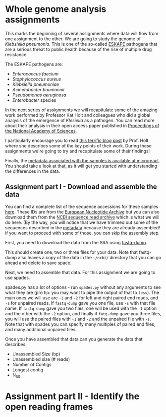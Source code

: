# Whole genome analysis assignments

This marks the beginning of several assignments where data will flow from one assignment to the other. We are going to study the genome of *Klebsiella pneumonia*. This is one of the so-called [ESKAPE](https://www.ncbi.nlm.nih.gov/pmc/articles/PMC4871955/) pathogens that are a serious threat to public health because of the rise of multiple drug resistance. 

The ESKAPE pathogens are:

+ *Enterococcus faecium*
+ *Staphylococcus aureus*
+ *Klebsiella pneumoniae*
+ *Acinetobacter baumannii*
+ *Pseudomonas aeruginosa*
+ *Enterobacter* species


In the next series of assignments we will recapitulate some of the amazing work performed by Professor Kat Holt and colleagues who did a global analysis of the emergence of *Klesiella* as a pathogen. You can read more about their analysis in their open access paper published in [Proceedings of the National Academy of Sciences](http://www.pnas.org/content/early/2015/06/17/1501049112).

I particularly encourage you to read [this terrific blog post](https://holtlab.net/2015/06/23/population-genomics-of-klebsiella/) by Prof. Holt where she describes some of the key points of their work. During these assignments we're going to try and recapitulate some of their findings!

Finally, the [metadata associated with the samples is available at microreact](https://microreact.org/project/VJdoJhfkx). You should take a look at that, as it will get you started with understanding the differences in the data.

## Assignment part I - Download and assemble the data

You can find a complete list of the sequence accessions for these samples [here](klebsiella.txt). These IDs are from the [European Nucleotide Archive](https://www.ebi.ac.uk/ena) but you can also download them from the [NCBI sequence read archive](https://www.ncbi.nlm.nih.gov/sra/) which is what we will do here. (By the way, you will notice that we have trimmed out some of the sequences described in the [metadata](https://microreact.org/project/VJdoJhfkx) because they are already assembled! if you want to proceed with some of those, you can skip the assembly step.

First, you need to download the data from the SRA using [fastq-dump](../Databases/SRA#fastq-dump). 

This should create one, two or three files for your data. Note that fastq-dump also leaves a copy of the data in the `~/ncbi/` directory that you can go ahead and delete to save space.

Next, we need to assemble that data. For this assignment we are going to use spades.

spades.py has a lot of options - run `spades.py` without any arguments to see what they are (pro tip: you may want to pipe the output of that to `less`). The main ones we will use are `-1` and `-2` for left and right paired end reads, and `-s` for unpaired reads. If `fastq-dump` gave you one file, use `-s` with that file name. If `fastq-dump` gave you two files, one will be used with the `-1` option and the other with the `-2` option, and finally if `fatq-dump` gave you three files, you will use the paired files with `-1` and `-2` and the unpaired file with `-s`. Note that with spades you can specify many multiples of paired end files, and many additional unpaired files.

Once you have assembled that data can you generate the data that describes:

* Unassembled Size (bp)
* Unassembled size (# reads)
* Number of Contigs
* Longest contig
* N<sub>50</sub>

# Assignment part II - Identify the open reading frames





